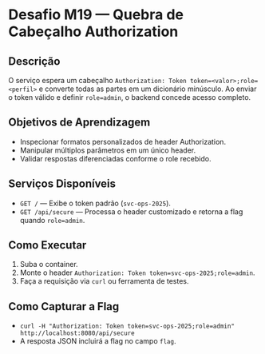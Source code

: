 # Desafio M19 — Quebra de Cabeçalho Authorization

## Descrição
O serviço espera um cabeçalho `Authorization: Token token=<valor>;role=<perfil>` e converte todas as partes em um dicionário minúsculo. Ao enviar o token válido e definir `role=admin`, o backend concede acesso completo.

## Objetivos de Aprendizagem
- Inspecionar formatos personalizados de header Authorization.
- Manipular múltiplos parâmetros em um único header.
- Validar respostas diferenciadas conforme o role recebido.

## Serviços Disponíveis
- `GET /` — Exibe o token padrão (`svc-ops-2025`).
- `GET /api/secure` — Processa o header customizado e retorna a flag quando `role=admin`.

## Como Executar
1. Suba o container.
2. Monte o header `Authorization: Token token=svc-ops-2025;role=admin`.
3. Faça a requisição via `curl` ou ferramenta de testes.

## Como Capturar a Flag
- `curl -H "Authorization: Token token=svc-ops-2025;role=admin" http://localhost:8080/api/secure`
- A resposta JSON incluirá a flag no campo `flag`.
